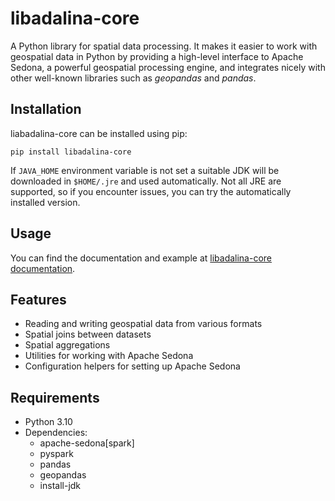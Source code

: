 # libadalina-core

A Python library for spatial data processing.
It makes it easier to work with geospatial data in Python by providing a high-level interface
to Apache Sedona, a powerful geospatial processing engine, and integrates nicely with other well-known libraries
such as *geopandas* and *pandas*.

## Installation

liabadalina-core can be installed using pip:
```
pip install libadalina-core
```

If `JAVA_HOME` environment variable is not set a suitable JDK will be downloaded in `$HOME/.jre` and used automatically.
Not all JRE are supported, so if you encounter issues, you can try the automatically installed version.

## Usage

You can find the documentation and example at [libadalina-core documentation](https://libadalinacore-6b2a95.gitlab.io/).

## Features


* Reading and writing geospatial data from various formats
* Spatial joins between datasets
* Spatial aggregations
* Utilities for working with Apache Sedona
* Configuration helpers for setting up Apache Sedona

## Requirements

- Python 3.10
- Dependencies:
  - apache-sedona[spark]
  - pyspark
  - pandas
  - geopandas
  - install-jdk